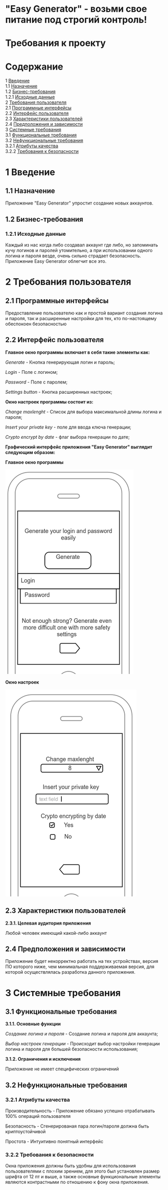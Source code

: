 # "Easy Generator" - возьми свое питание под строгий контроль!

# **Требования к проекту**

# Содержание
1 [Введение](#intro)  
1.1 [Назначение](#appointment)  
1.2 [Бизнес-требования](#business_requirements)  
1.2.1 [Исходные данные](#business_opportunities)  
2 [Требования пользователя](#user_requirements)  
2.1 [Программные интерфейсы](#software_interfaces)  
2.2 [Интерфейс пользователя](#user_interface)  
2.3 [Характеристики пользователей](#user_specifications)  
2.4 [Предположения и зависимости](#assumptions_and_dependencies)  
3 [Системные требования](#system_requirements)  
3.1 [Функциональные требования](#functional_requirements)  
3.2 [Нефункциональные требования](#non-functional_requirements)  
3.2.1 [Атрибуты качества](#quality_attributes)  
3.2.2 [Требования к безопасности](#security_requirements)  

<a name="intro"/>

# 1 Введение

<a name="appointment"/>

## 1.1 Назначение

Приложение "Easy Generator" упростит создание новых аккаунтов. 

<a name="business_requirements"/>

## 1.2 Бизнес-требования

<a name="business_opportunities"/>

### 1.2.1 Исходные данные

Каждый из нас когда либо создавал аккаунт где либо, но запоминать кучу логинов и паролей утомительно, а при использовании одного логина и пароля везде, очень сильно страдает безопасность. Приложение Easy Generator облегчит все это.

<a name="user_requirements"/>

# 2 Требования пользователя

<a name="software_interfaces"/>

## 2.1 Программные интерфейсы

Предоставление пользователю как и простой вариант создания логина и пароля, так и расширенные настройки для тех, кто по-настоящему обеспокоен безопасностью

<a name="user_interface"/>

## 2.2 Интерфейс пользователя

**Главное окно программы включает в себя такие элементы как:**

*Generate* - Кнопка генерирующая логин и пароль;

*Login* - Поле с логином;

*Password* - Поле с паролем;

*Settings button* - Кнопка расширенных настроек;

**Окно настроек программы состоит из:** 

*Change maxlenght* - Список для выбора максимальной длины логина и пароля;

*Insert your private key* - поле для ввода ключа генерации; 

*Crypto encrypt by date* - флаг выбора генерации по дате;

**Графический интерфейс приложения "Easy Generator" выглядит следующим образом:**

**Главное окно программы**

![Главное окно программы (Главное окно программы)](/Images/Easy_main.png)  

**Окно настроек**

![Окно настроек (Окно настроек)](/Images/Easy_Settings.png)  
 

<a name="user_specifications"/>

## 2.3 Характеристики пользователей

**2.3.1. Целевая аудитория приложения**

Любой человек имеющий какой-либо аккаунт

<a name="assumptions_and_dependencies"/>

## 2.4 Предположения и зависимости

Приложение будет некорректно работать на тех устройствах, версия ПО которого ниже, чем минимальная поддерживаемая версия, для которой осуществлялась разработка данного приложения.

<a name="system_requirements"/>

# 3 Системные требования

<a name="functional_requirements"/>

## 3.1 Функциональные требования

**3.1.1. Основные функции**

*Создание логина и пароля* - Создание логина и пароля для аккаунта;

*Выбор настроек генерации* - Происходит выбор настройки генерации логина и пароля для большей безопасности использования;

**3.1.2. Ограничения и исключения**

Приложение не имеет специфических ограничений

<a name="non-functional_requirements"/>

## 3.2 Нефункциональные требования

<a name="quality_attributes"/>

### 3.2.1 Атрибуты качества

Производительность - Приложение обязано успешно отрабатывать 100% операций пользователя

Безопасность - Сгенерированая пара логин/пароля должна быть криптоустойчивой

Простота - Интуитивно понятный интерфейс


<a name="security_requirements"/>

### 3.2.2 Требования к безопасности

Окна приложения должны быть удобны для использования пользователями с плохим зрением, для этого был установлен размер шрифта от 12 пт и выше, а также основные функциональные элементы являются контрастными по отношению к фону окна приложения.
